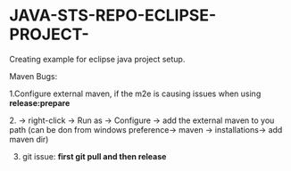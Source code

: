 # JAVA-STS-REPO-ECLIPSE-PROJECT-
Creating example for eclipse java project setup.

Maven Bugs:

1.Configure external maven, if the m2e is causing issues when using **release:prepare**

2.*<Your project>* -> right-click -> Run as -> Configure -> add the external maven to you path (can be don from windows preference-> maven -> installations-> add maven dir)

3. git issue: **first git pull and then release**  
